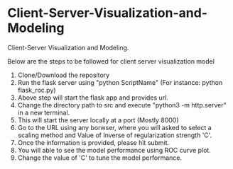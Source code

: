 # Client-Server-Visualization-and-Modeling
Client-Server Visualization and Modeling.

Below are the steps to be followed for client server visualization model

1. Clone/Download the repository
2. Run the flask server using "python ScriptName" (For instance: python flask_roc.py)
3. Above step will start the flask app and provides url.
4. Change the directory path to src and execute "python3 -m http.server" in a new terminal.
5. This will start the server locally at a port (Mostly 8000)
6. Go to the URL using any borwser, where you will asked to select a scaling method and Value of Inverse of regularization strength 'C'.
7. Once the information is provided, please hit submit.
8. You will able to see the model performance using ROC curve plot.
9. Change the value of 'C' to tune the model performance.



